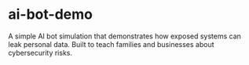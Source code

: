 # ai-bot-demo
A simple AI bot simulation that demonstrates how exposed systems can leak personal data. Built to teach families and businesses about cybersecurity risks.
